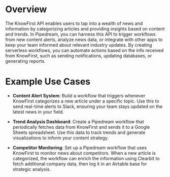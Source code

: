 # Overview

The KnowFirst API enables users to tap into a wealth of news and information by categorizing articles and providing insights based on content and trends. In Pipedream, you can harness this API to trigger workflows from new content alerts, analyze news data, or integrate with other apps to keep your team informed about relevant industry updates. By creating serverless workflows, you can automate actions based on the info received from KnowFirst, such as sending notifications, updating databases, or generating reports.

# Example Use Cases

- **Content Alert System**: Build a workflow that triggers whenever KnowFirst categorizes a new article under a specific topic. Use this to send real-time alerts to Slack, ensuring your team stays updated on the latest news in your field.

- **Trend Analysis Dashboard**: Create a Pipedream workflow that periodically fetches data from KnowFirst and sends it to a Google Sheets spreadsheet. Use this data to track trends and generate visualizations to inform your content strategy.

- **Competitor Monitoring**: Set up a Pipedream workflow that uses KnowFirst to monitor news about competitors. When a new article is categorized, the workflow can enrich the information using Clearbit to fetch additional company data, then log it in an Airtable base for strategic analysis.
